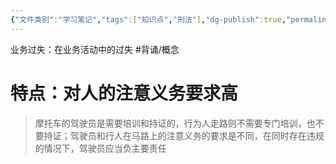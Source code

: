 ```yaml
---
{"文件类别":"学习笔记","tags":["知识点","刑法"],"dg-publish":true,"permalink":"/学习笔记studyup/刑总/业务过失/","dgPassFrontmatter":true,"created":"2024-11-02T18:31:11.192+08:00","updated":"2024-11-02T18:49:56.749+08:00"}
---
```


业务过失：在业务活动中的过失 #背诵/概念 
# 特点：对人的注意义务要求高
>摩托车的驾驶员是需要培训和持证的，行为人走路则不需要专门培训，也不要持证；驾驶员和行人在马路上的注意义务的要求是不同，在同时存在违规的情况下，驾驶员应当负主要责任